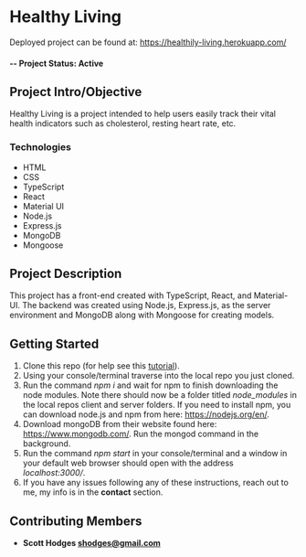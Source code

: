 # Healthy Living

Deployed project can be found at: https://healthily-living.herokuapp.com/

#### -- Project Status: Active

## Project Intro/Objective
Healthy Living is a project intended to help users easily track their vital health indicators such as cholesterol, resting heart rate, etc.

### Technologies
* HTML
* CSS
* TypeScript
* React
* Material UI
* Node.js
* Express.js
* MongoDB
* Mongoose

## Project Description
This project has a front-end created with TypeScript, React, and Material-UI. The backend was created using Node.js, Express.js, 
as the server environment and MongoDB along with Mongoose for creating models.


## Getting Started

1. Clone this repo (for help see this [tutorial](https://help.github.com/articles/cloning-a-repository/)).
2. Using your console/terminal traverse into the local repo you just cloned.
3. Run the command *npm i* and wait for npm to finish downloading the node modules. Note there should now be a folder titled *node_modules* in the local repos client and server folders. If you need to install npm, you can download node.js and npm from here: https://nodejs.org/en/.
4. Download mongoDB from their website found here: https://www.mongodb.com/. Run the mongod command in the background.
5. Run the command *npm start* in your console/terminal and a window in your default web browser should open with the address *localhost:3000/*.
6. If you have any issues following any of these instructions, reach out to me, my info is in the **contact** section.


## Contributing Members
* **Scott Hodges shodges@gmail.com**

